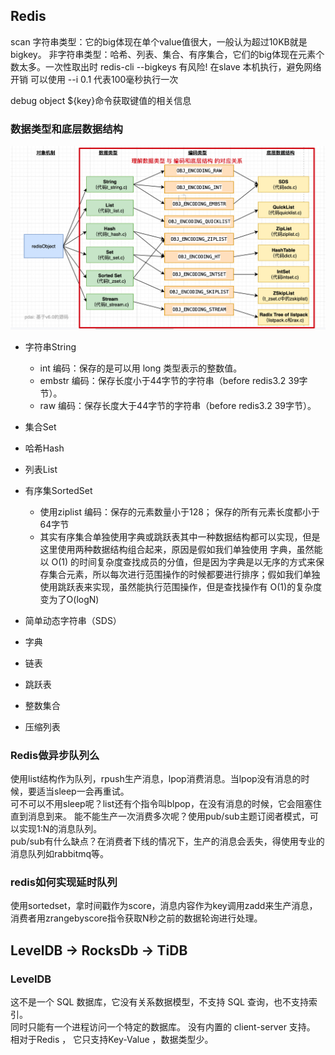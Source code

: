 
## Redis

scan 
字符串类型：它的big体现在单个value值很大，一般认为超过10KB就是bigkey。
非字符串类型：哈希、列表、集合、有序集合，它们的big体现在元素个数太多。一次性取出时
redis-cli --bigkeys  有风险! 在slave 本机执行，避免网络开销
可以使用 --i 0.1 代表100毫秒执行一次

debug object ${key}命令获取键值的相关信息

### 数据类型和底层数据结构
![](img/db_redis_1.png)
+ 字符串String 
    + int 编码：保存的是可以用 long 类型表示的整数值。
    + embstr 编码：保存长度小于44字节的字符串（before redis3.2 39字节）。
    + raw 编码：保存长度大于44字节的字符串（before redis3.2 39字节）。 
+ 集合Set  
+ 哈希Hash  
+ 列表List  
+ 有序集SortedSet    
    + 使用ziplist 编码：保存的元素数量小于128； 保存的所有元素长度都小于64字节    
    + 其实有序集合单独使用字典或跳跃表其中一种数据结构都可以实现，但是这里使用两种数据结构组合起来，原因是假如我们单独使用 字典，虽然能 以 O(1) 的时间复杂度查找成员的分值，但是因为字典是以无序的方式来保存集合元素，所以每次进行范围操作的时候都要进行排序；假如我们单独使用跳跃表来实现，虽然能执行范围操作，但是查找操作有 O(1)的复杂度变为了O(logN)
 
+ 简单动态字符串（SDS）  
+ 字典   
+ 链表  
+ 跳跃表  
+ 整数集合  
+ 压缩列表  

### Redis做异步队列么
使用list结构作为队列，rpush生产消息，lpop消费消息。当lpop没有消息的时候，要适当sleep一会再重试。  
可不可以不用sleep呢？list还有个指令叫blpop，在没有消息的时候，它会阻塞住直到消息到来。 
能不能生产一次消费多次呢？使用pub/sub主题订阅者模式，可以实现1:N的消息队列。    
pub/sub有什么缺点？在消费者下线的情况下，生产的消息会丢失，得使用专业的消息队列如rabbitmq等。

### redis如何实现延时队列
使用sortedset，拿时间戳作为score，消息内容作为key调用zadd来生产消息，消费者用zrangebyscore指令获取N秒之前的数据轮询进行处理。



## LevelDB -> RocksDb -> TiDB 

### LevelDB 
这不是一个 SQL 数据库，它没有关系数据模型，不支持 SQL 查询，也不支持索引。  
同时只能有一个进程访问一个特定的数据库。  没有内置的 client-server 支持。    
相对于Redis ， 它只支持Key-Value ，数据类型少。
